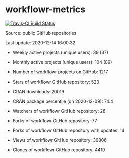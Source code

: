 
<!-- README.md is generated from README.Rmd. Please edit that file -->
workflowr-metrics
=================

[![Travis-CI Build Status](https://travis-ci.com/workflowr/workflowr-metrics.svg?branch=master)](https://travis-ci.com/workflowr/workflowr-metrics)

Source: public GitHub repositories

Last update: 2020-12-14 16:00:32

-   Weekly active projects (unique users): 39 (37)

-   Monthly active projects (unique users): 104 (89)

-   Number of workflowr projects on GitHub: 1217

-   Stars of workflowr GitHub repository: 523

-   CRAN downloads: 20019

-   CRAN package percentile (on 2020-12-09): 74.4

-   Watchers of workflowr GitHub repository: 28

-   Forks of workflowr GitHub repository: 77

-   Forks of workflowr GitHub repository with updates: 14

-   Views of workflowr GitHub repository: 36806

-   Clones of workflowr GitHub repository: 4419
